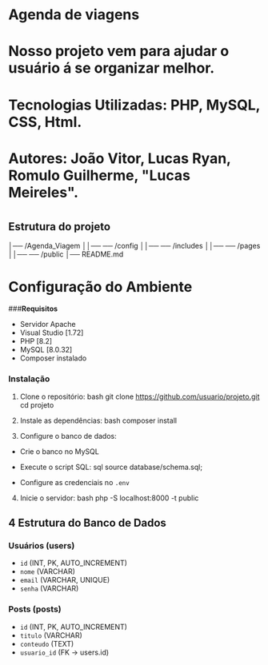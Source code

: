 # Agenda de viagens

# Nosso projeto vem para ajudar o usuário á se organizar melhor.

# Tecnologias Utilizadas: PHP, MySQL, CSS, Html.

# Autores: João Vitor, Lucas Ryan, Romulo Guilherme, "Lucas Meireles".

#

## Estrutura do projeto

│── /Agenda_Viagem
││── ── /config
││── ── /includes
││── ── /pages
││── ── /public
│── README.md

# Configuração do Ambiente

###**Requisitos**

- Servidor Apache
- Visual Studio [1.72]
- PHP [8.2] 
- MySQL [8.0.32] 
- Composer instalado 

### **Instalação** 
1. Clone o repositório: 
 bash
 git clone https://github.com/usuario/projeto.git
 cd projeto
 

2. Instale as dependências: 
 bash
 composer install
 

3. Configure o banco de dados: 
 - Crie o banco no MySQL 
 - Execute o script SQL: 
 sql
 source database/schema.sql;

 
 - Configure as credenciais no `.env` 
4. Inicie o servidor: 
bash
 php -S localhost:8000 -t public


## 4 Estrutura do Banco de Dados 

### **Usuários (users)** 
- `id` (INT, PK, AUTO_INCREMENT) 
- `nome` (VARCHAR) 
- `email` (VARCHAR, UNIQUE) 
- `senha` (VARCHAR) 


### **Posts (posts)** 
- `id` (INT, PK, AUTO_INCREMENT) 
- `titulo` (VARCHAR) 
- `conteudo` (TEXT) 
- `usuario_id` (FK -> users.id)
